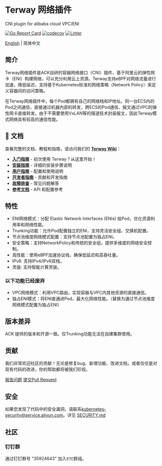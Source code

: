 # Terway 网络插件  

CNI plugin for alibaba cloud VPC/ENI

[![Go Report Card](https://goreportcard.com/badge/github.com/AliyunContainerService/terway)](https://goreportcard.com/report/github.com/AliyunContainerService/terway)
[![codecov](https://codecov.io/gh/AliyunContainerService/terway/branch/main/graph/badge.svg)](https://codecov.io/gh/AliyunContainerService/terway)
[![Linter](https://github.com/AliyunContainerService/terway/workflows/check/badge.svg)](https://github.com/marketplace/actions/super-linter)

[English](./README.md) | 简体中文

## 简介

Terway网络插件是ACK自研的容器网络接口（CNI）插件，基于阿里云的弹性网卡（ENI）构建网络，可以充分利用云上资源。Terway支持eBPF对网络流量进行加速，降低延迟，支持基于Kubernetes标准的网络策略（Network Policy）来定义容器间的访问策略。

在Terway网络插件中，每个Pod都拥有自己的网络栈和IP地址。同一台ECS内的Pod之间通信，直接通过机器内部的转发，跨ECS的Pod通信、报文通过VPC的弹性网卡直接转发。由于不需要使用VxLAN等的隧道技术封装报文，因此Terway模式网络具有较高的通信性能。

## 📖 文档

查看完整的文档、教程和指南，请访问我们的 **[Terway Wiki](wiki/zh-cn/Home.md)**：

- **[入门指南](wiki/zh-cn/入门指南.md)** - 初次使用 Terway？从这里开始！
- **[安装指南](wiki/zh-cn/安装指南.md)** - 详细的安装步骤说明
- **[用户指南](wiki/zh-cn/Home.md#-用户指南)** - 配置和使用说明
- **[开发者指南](wiki/zh-cn/Home.md#-开发者指南)** - 贡献和开发指南
- **[故障排查](wiki/zh-cn/Home.md#-故障排查)** - 常见问题解答
- **[参考文档](wiki/zh-cn/Home.md#-参考文档)** - API 和配置参考

## 特性

- ENI网络模式：分配 Elastic Network Interfaces (ENIs) 给Pod，优化资源利用率和网络性能。
- Trunking功能：允许Pod配置独立的ENI，支持灵活安全组、交换机配置。
- 节点池维度网络模式配置：支持节点池配置为独占ENI。
- 安全策略：支持NetworkPolicy和传统的安全组，提供多维度的网络安全控制。
- 高性能：使用eBPF加速协议栈，确保低延迟和高吞吐量。
- IPv6: 支持IPv4/IPv6双栈。
- 灵骏: 支持智能计算灵骏。

### 以下功能已经废弃

- VPC网络模式：利用VPC路由，实现容器与VPC内其他资源的直接通信。
- 独占ENI模式：将ENI直通进Pod，最大化网络性能。（替换为通过节点池维度网络模式配置为独占ENI）

## 版本差异

ACK 提供的版本和开源一致。仅Trunking功能无法在自建集群使用。

## 贡献

我们非常欢迎社区的贡献！无论是修复bug、新增功能、改进文档，或者仅仅是对现有代码的改进，你的帮助都将被我们珍视。

[报告问题](https://github.com/AliyunContainerService/terway/issues/new)
[提交Pull Request](https://github.com/AliyunContainerService/terway/compare)

## 安全

如果您发现了代码中的安全漏洞，请联系[kubernetes-security@service.aliyun.com](mailto:kubernetes-security@service.aliyun.com)。详见 [SECURITY.md](SECURITY.md)

## 社区

### 钉钉群

通过钉钉群号 "35924643" 加入`钉钉`群组。
